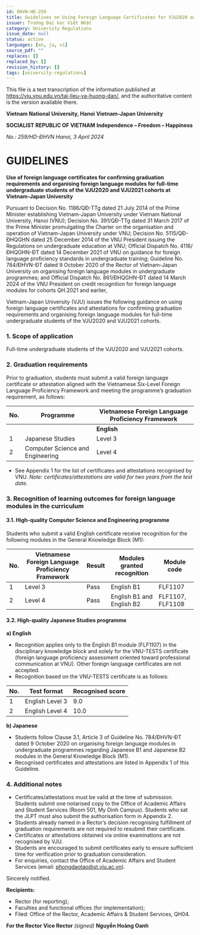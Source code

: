 ```yaml
---
id: DHVN-HD-259
title: Guidelines on Using Foreign Language Certificates for VJU2020 and VJU2021 Cohorts
issuer: Trường Đại học Việt Nhật
category: University Regulations
issue_date: null
status: active
languages: [en, ja, vi]
source_pdf: ""
replaces: []
replaced_by: []
revision_history: []
tags: [university-regulations]
---
```

This file is a text transcription of the information published at https://vju.vnu.edu.vn/tai-lieu-va-huong-dan/, and the authoritative content is the version available there.

**Vietnam National University, Hanoi**
**Vietnam-Japan University**

**SOCIALIST REPUBLIC OF VIETNAM**
**Independence – Freedom – Happiness**

*No.: 259/HD-ĐHVN*
*Hanoi, 3 April 2024*

# GUIDELINES

**Use of foreign language certificates for confirming graduation requirements and organising foreign language modules for full-time undergraduate students of the VJU2020 and VJU2021 cohorts at Vietnam-Japan University**

Pursuant to Decision No. 1186/QĐ-TTg dated 21 July 2014 of the Prime Minister establishing Vietnam-Japan University under Vietnam National University, Hanoi (VNU); Decision No. 391/QĐ-TTg dated 31 March 2017 of the Prime Minister promulgating the Charter on the organisation and operation of Vietnam-Japan University under VNU; Decision No. 5115/QĐ-ĐHQGHN dated 25 December 2014 of the VNU President issuing the Regulations on undergraduate education at VNU; Official Dispatch No. 4116/ĐHQGHN-ĐT dated 14 December 2021 of VNU on guidance for foreign language proficiency standards in undergraduate training; Guideline No. 784/ĐHVN-ĐT dated 9 October 2020 of the Rector of Vietnam-Japan University on organising foreign language modules in undergraduate programmes; and Official Dispatch No. 861/ĐHQGHN-ĐT dated 14 March 2024 of the VNU President on credit recognition for foreign language modules for cohorts QH.2021 and earlier,

Vietnam-Japan University (VJU) issues the following guidance on using foreign language certificates and attestations for confirming graduation requirements and organising foreign language modules for full-time undergraduate students of the VJU2020 and VJU2021 cohorts.

### 1. Scope of application

Full-time undergraduate students of the VJU2020 and VJU2021 cohorts.

### 2. Graduation requirements

Prior to graduation, students must submit a valid foreign language certificate or attestation aligned with the Vietnamese Six-Level Foreign Language Proficiency Framework and meeting the programme’s graduation requirement, as follows:

| No. | Programme | Vietnamese Foreign Language Proficiency Framework |
| --- | --- | --- |
| | | **English** | **Japanese** |
| 1 | Japanese Studies | Level 3 | Level 4 |
| 2 | Computer Science and Engineering | Level 4 | – |

- See Appendix 1 for the list of certificates and attestations recognised by VNU. *Note: certificates/attestations are valid for two years from the test date.*

### 3. Recognition of learning outcomes for foreign language modules in the curriculum

#### 3.1. High-quality Computer Science and Engineering programme

Students who submit a valid English certificate receive recognition for the following modules in the General Knowledge Block (M1):

| No. | Vietnamese Foreign Language Proficiency Framework | Result | Modules granted recognition | Module code |
| --- | --- | --- | --- | --- |
| 1 | Level 3 | Pass | English B1 | FLF1107 |
| 2 | Level 4 | Pass | English B1 and English B2 | FLF1107, FLF1108 |

#### 3.2. High-quality Japanese Studies programme

**a) English**

- Recognition applies only to the English B1 module (FLF1107) in the disciplinary knowledge block and solely for the VNU-TESTS certificate (foreign language proficiency assessment oriented toward professional communication at VNU). Other foreign language certificates are not accepted.
- Recognition based on the VNU-TESTS certificate is as follows:

| No. | Test format | Recognised score |
| --- | --- | --- |
| 1 | English Level 3 | 9.0 |
| 2 | English Level 4 | 10.0 |

**b) Japanese**

- Students follow Clause 3.1, Article 3 of Guideline No. 784/ĐHVN-ĐT dated 9 October 2020 on organising foreign language modules in undergraduate programmes regarding Japanese B1 and Japanese B2 modules in the General Knowledge Block (M1).
- Recognised certificates and attestations are listed in Appendix 1 of this Guideline.

### 4. Additional notes

- Certificates/attestations must be valid at the time of submission. Students submit one notarised copy to the Office of Academic Affairs and Student Services (Room 501, My Dinh Campus). Students who sat the JLPT must also submit the authorisation form in Appendix 2.
- Students already named in a Rector’s decision recognising fulfillment of graduation requirements are not required to resubmit their certificate.
- Certificates or attestations obtained via online examinations are not recognised by VJU.
- Students are encouraged to submit certificates early to ensure sufficient time for verification prior to graduation consideration.
- For enquiries, contact the Office of Academic Affairs and Student Services (email: phongdaotao@st.vju.ac.vn).

Sincerely notified.

**Recipients:**
- Rector (for reporting);
- Faculties and functional offices (for implementation);
- Filed: Office of the Rector, Academic Affairs & Student Services, QH04.

**For the Rector**
**Vice Rector**
*(signed)*
**Nguyễn Hoàng Oanh**
